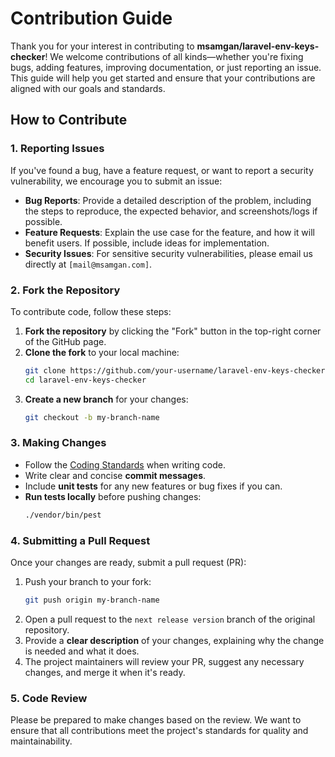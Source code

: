 # Contribution Guide

Thank you for your interest in contributing to **msamgan/laravel-env-keys-checker**! We welcome contributions of all kinds—whether you're fixing bugs, adding features, improving documentation, or just reporting an issue. This guide will help you get started and ensure that your contributions are aligned with our goals and standards.

## How to Contribute

### 1. Reporting Issues
If you've found a bug, have a feature request, or want to report a security vulnerability, we encourage you to submit an issue:

- **Bug Reports**: Provide a detailed description of the problem, including the steps to reproduce, the expected behavior, and screenshots/logs if possible.
- **Feature Requests**: Explain the use case for the feature, and how it will benefit users. If possible, include ideas for implementation.
- **Security Issues**: For sensitive security vulnerabilities, please email us directly at `[mail@msamgan.com]`.

### 2. Fork the Repository
To contribute code, follow these steps:

1. **Fork the repository** by clicking the "Fork" button in the top-right corner of the GitHub page.
2. **Clone the fork** to your local machine:
   ```bash
   git clone https://github.com/your-username/laravel-env-keys-checker.git
   cd laravel-env-keys-checker
   ```
3. **Create a new branch** for your changes:
   ```bash
   git checkout -b my-branch-name
   ```

### 3. Making Changes
- Follow the [Coding Standards](#coding-standards) when writing code.
- Write clear and concise **commit messages**.
- Include **unit tests** for any new features or bug fixes if you can.
- **Run tests locally** before pushing changes:
  ```bash
  ./vendor/bin/pest
  ```

### 4. Submitting a Pull Request
Once your changes are ready, submit a pull request (PR):

1. Push your branch to your fork:
   ```bash
   git push origin my-branch-name
   ```
2. Open a pull request to the `next release version` branch of the original repository.
3. Provide a **clear description** of your changes, explaining why the change is needed and what it does.
4. The project maintainers will review your PR, suggest any necessary changes, and merge it when it's ready.

### 5. Code Review
Please be prepared to make changes based on the review. We want to ensure that all contributions meet the project's standards for quality and maintainability.
